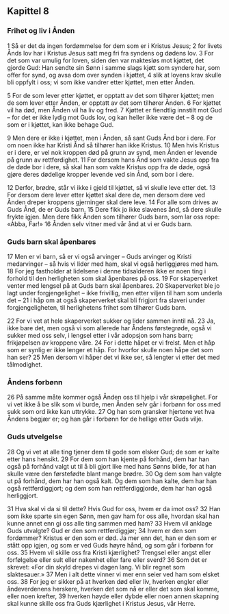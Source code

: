 ## Kapittel 8

### Frihet og liv i Ånden

1 Så er det da ingen fordømmelse for dem som er i Kristus Jesus;
2 for livets Ånds lov har i Kristus Jesus satt meg fri fra syndens og dødens lov.
3 For det som var umulig for loven, siden den var maktesløs mot kjøttet, det gjorde Gud: Han sendte sin Sønn i samme slags kjøtt som syndere har, som offer for synd, og avsa dom over synden i kjøttet,
4 slik at lovens krav skulle bli oppfylt i oss; vi som ikke vandrer etter kjøttet, men etter Ånden.

5 For de som lever etter kjøttet, er opptatt av det som tilhører kjøttet; men de som lever etter Ånden, er opptatt av det som tilhører Ånden.
6 For kjøttet vil ha død, men Ånden vil ha liv og fred.
7 Kjøttet er fiendtlig innstilt mot Gud – for det er ikke lydig mot Guds lov, og kan heller ikke være det –
8 og de som er i kjøttet, kan ikke behage Gud.

9 Men dere er ikke i kjøttet, men i Ånden, så sant Guds Ånd bor i dere. For om noen ikke har Kristi Ånd så tilhører han ikke Kristus.
10 Men hvis Kristus er i dere, er vel nok kroppen død på grunn av synd, men Ånden er levende på grunn av rettferdighet.
11 For dersom hans Ånd som vakte Jesus opp fra de døde bor i dere, så skal han som vakte Kristus opp fra de døde, også gjøre deres dødelige kropper levende ved sin Ånd, som bor i dere.

12 Derfor, brødre, står vi ikke i gjeld til kjøttet, så vi skulle leve etter det.
13 For dersom dere lever etter kjøttet skal dere dø, men dersom dere ved Ånden dreper kroppens gjerninger skal dere leve.
14 For alle som drives av Guds Ånd, de er Guds barn.
15 Dere fikk jo ikke slavenes ånd, så dere skulle frykte igjen. Men dere fikk Ånden som tilhører Guds barn, som lar oss rope: «Abba, Far!»
16 Ånden selv vitner med vår ånd at vi er Guds barn.

### Guds barn skal åpenbares

17 Men er vi barn, så er vi også arvinger – Guds arvinger og Kristi medarvinger – så hvis vi lider med ham, skal vi også herliggjøres med ham.
18 For jeg fastholder at lidelsene i denne tidsalderen ikke er noen ting i forhold til den herligheten som skal åpenbares på oss.
19 For skaperverket venter med lengsel på at Guds barn skal åpenbares.
20 Skaperverket ble jo lagt under forgjengelighet – ikke frivillig, men etter viljen til ham som underla det – 
21 i håp om at også skaperverket skal bli frigjort fra slaveri under forgjengeligheten, til herlighetens frihet som tilhører Guds barn.

22 For vi vet at hele skaperverket sukker og lider sammen inntil nå.
23 Ja, ikke bare det, men også vi som allerede har Åndens førstegrøde, også vi sukker med oss selv, i lengsel etter i vår adopsjon som hans barn; frikjøpelsen av kroppene våre.
24 For i dette håpet er vi frelst. Men et håp som er synlig er ikke lenger et håp. For hvorfor skulle noen håpe det som han ser?
25 Men dersom vi håper det vi ikke ser, så lengter vi etter det med tålmodighet.

### Åndens forbønn

26 På samme måte kommer også Ånden oss til hjelp i vår skrøpelighet. For vi vet ikke å be slik som vi burde, men Ånden selv går i forbønn for oss med sukk som ord ikke kan uttrykke.
27 Og han som gransker hjertene vet hva Åndens begjær er; og han går i forbønn for de hellige etter Guds vilje.

### Guds utvelgelse

28 Og vi vet at alle ting tjener dem til gode som elsker Gud; de som er kalte etter hans hensikt.
29 For dem som han kjente på forhånd, dem har han også på forhånd valgt ut til å bli gjort like med hans Sønns bilde, for at han skulle være den førstefødte blant mange brødre.
30 Og dem som han valgte ut på forhånd, dem har han også kalt. Og dem som han kalte, dem har han også rettferdiggjort; og dem som han rettferdiggjorde, dem har han også herliggjort.

31 Hva skal vi da si til dette? Hvis Gud for oss, hvem er da imot oss?
32 Han som ikke sparte sin egen Sønn, men gav ham for oss alle, hvordan skal han kunne annet enn gi oss alle ting sammen med ham?
33 Hvem vil anklage Guds utvalgte? Gud er den som rettferdiggjør;
34 hvem er den som fordømmer? Kristus er den som er død. Ja mer enn det, han er den som er stått opp igjen, og som er ved Guds høyre hånd, og som går i forbønn for oss.
35 Hvem vil skille oss fra Kristi kjærlighet? Trengsel eller angst eller forfølgelse eller sult eller nakenhet eller fare eller sverd?
36 Som det er skrevet: «For din skyld drepes vi dagen lang. Vi blir regnet som slaktesauer.»
37 Men i alt dette vinner vi mer enn seier ved ham som elsket oss.
38 For jeg er sikker på at hverken død eller liv, hverken engler eller åndeverdenens herskere, hverken det som nå er eller det som skal komme, eller noen krefter,
39 hverken høyde eller dybde eller noen annen skapning skal kunne skille oss fra Guds kjærlighet i Kristus Jesus, vår Herre.
